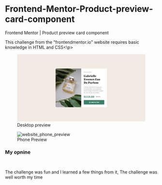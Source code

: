 # Frontend-Mentor-Product-preview-card-component
Frontend Mentor | Product preview card component

<p>This challenge from the "frontendmentor.io" website requires basic knowledge in HTML and CSS<\p>

<figure>
 <img src="preview/desktop_preview.jpeg" alt="website_desktop_preview">
 <figcaption>Desktop preview</figcaption> 
</figure>

<figure>
 <img src="phone_preview.jpeg" alt="website_phone_preview">
 <figcaption>Phone Preview</figcaption> 
</figure>

<h3>My opnine</h3>
<br>
<p>The challenge was fun and I learned a few things from it, The challenge was well worth my time</p>
